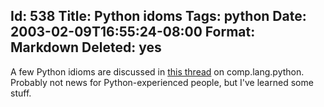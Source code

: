 Id: 538
Title: Python idoms
Tags: python
Date: 2003-02-09T16:55:24-08:00
Format: Markdown
Deleted: yes
--------------
A few Python idioms are discussed in [this
thread](http://groups.google.com/groups?hl=en&lr=&ie=UTF-8&threadm=c42e062e.0301291531.6a656e4%40posting.google.com&rnum=1&prev=/groups%3Fselm%3Dc42e062e.0301291531.6a656e4%40posting.google.com)
on comp.lang.python. Probably not news for Python-experienced people,
but I've learned some stuff.
